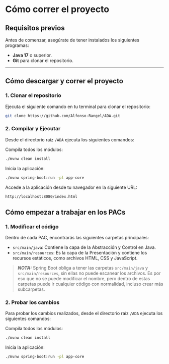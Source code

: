 # Cómo correr el proyecto

## Requisitos previos

Antes de comenzar, asegúrate de tener instalados los siguientes programas:

- **Java 17** o superior.
- **Git** para clonar el repositorio.
---

## Cómo descargar y correr el proyecto

### 1. Clonar el repositorio

Ejecuta el siguiente comando en tu terminal para clonar el repositorio:

```bash
git clone https://github.com/Alfonso-Rangel/ADA.git
```
### 2. Compilar y Ejecutar
Desde el directorio raíz `/ADA` ejecuta los siguientes comandos:

Compila todos los módulos:
```bash
./mvnw clean install
```
Inicia la aplicación:
```bash
./mvnw spring-boot:run -pl app-core
```
Accede a la aplicación desde tu navegador en la siguiente URL:
```bash
http://localhost:8080/index.html
```
## Cómo empezar a trabajar en los PACs
### 1. Modificar el código

Dentro de cada PAC, encontrarás las siguientes carpetas principales:

- `src/main/java`: Contiene la capa de la Abstracción y Control en Java.
- `src/main/resources`: Es la capa de la Presentación y contiene los recursos estáticos, como archivos HTML, CSS y JavaScript.

> **_NOTA:_**  Spring Boot obliga a tener las carpetas `src/main/java` y `src/main/resources`, sin ellas no puede escanear los archivos. Es por eso que no se puede modificar el nombre, pero dentro de estas carpetas puede ir cualquier código con normalidad, incluso crear más subcarpetas.

### 2. Probar los cambios

Para probar los cambios realizados, desde el directorio raíz `/ADA` ejecuta los siguientes comandos:

Compila todos los módulos:
```bash
./mvnw clean install
```
Inicia la aplicación:
```bash
./mvnw spring-boot:run -pl app-core
```